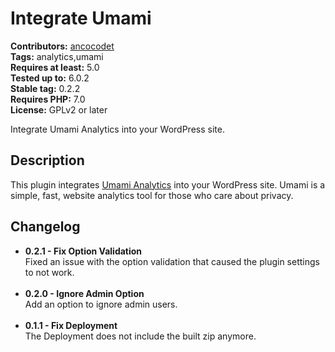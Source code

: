 # Integrate Umami #
**Contributors:** [ancocodet](https://github.com/Ancocodet) <br>
**Tags:** analytics,umami <br>
**Requires at least:** 5.0 <br>
**Tested up to:** 6.0.2 <br>
**Stable tag:** 0.2.2 <br>
**Requires PHP:** 7.0 <br>
**License:** GPLv2 or later <br>

Integrate Umami Analytics into your WordPress site.

## Description ##

This plugin integrates [Umami Analytics](https://umami.is/) into your WordPress site. 
Umami is a simple, fast, website analytics tool for those who care about privacy.

## Changelog ##

- **0.2.1 - Fix Option Validation** <br> Fixed an issue with the option validation that caused the plugin settings to not work.
<br><br>
- **0.2.0 - Ignore Admin Option** <br> Add an option to ignore admin users.
<br><br>
- **0.1.1 - Fix Deployment** <br> The Deployment does not include the built zip anymore.